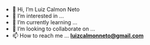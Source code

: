- 👋 Hi, I’m Luiz Calmon Neto
- 👀 I’m interested in ... 
- 🌱 I’m currently learning ...
- 💞️ I’m looking to collaborate on ...
- 📫 How to reach me ... **luizcalmonneto@gmail.com**

<!---
[![trophy](https://github-profile-trophy.vercel.app/?username=lcnlax)](https://github.com/lcnlax/github-profile-trophy)


lcnlax/lcnlax is a ✨ special ✨ repository because its `README.md` (this file) appears on your GitHub profile.
You can click the Preview link to take a look at your changes.
--->
